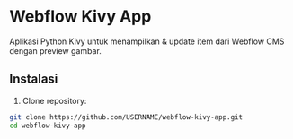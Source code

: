 # Webflow Kivy App

Aplikasi Python Kivy untuk menampilkan & update item dari Webflow CMS dengan preview gambar.

## Instalasi

1. Clone repository:
```bash
git clone https://github.com/USERNAME/webflow-kivy-app.git
cd webflow-kivy-app
